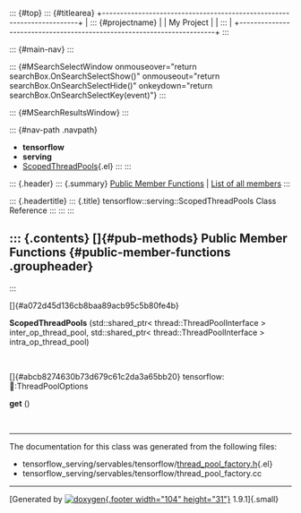 ::: {#top}
::: {#titlearea}
+-----------------------------------------------------------------------+
| ::: {#projectname}                                                    |
| My Project                                                            |
| :::                                                                   |
+-----------------------------------------------------------------------+
:::

::: {#main-nav}
:::

::: {#MSearchSelectWindow onmouseover="return searchBox.OnSearchSelectShow()" onmouseout="return searchBox.OnSearchSelectHide()" onkeydown="return searchBox.OnSearchSelectKey(event)"}
:::

::: {#MSearchResultsWindow}
:::

::: {#nav-path .navpath}
-   **tensorflow**
-   **serving**
-   [ScopedThreadPools](classtensorflow_1_1serving_1_1ScopedThreadPools.html){.el}
:::
:::

::: {.header}
::: {.summary}
[Public Member Functions](#pub-methods) \| [List of all
members](classtensorflow_1_1serving_1_1ScopedThreadPools-members.html)
:::

::: {.headertitle}
::: {.title}
tensorflow::serving::ScopedThreadPools Class Reference
:::
:::
:::

::: {.contents}
[]{#pub-methods} Public Member Functions {#public-member-functions .groupheader}
----------------------------------------
:::

[]{#a072d45d136cb8baa89acb95c5b80fe4b}  

**ScopedThreadPools** (std::shared\_ptr\< thread::ThreadPoolInterface \>
inter\_op\_thread\_pool, std::shared\_ptr\< thread::ThreadPoolInterface
\> intra\_op\_thread\_pool)

 

[]{#abcb8274630b73d679c61c2da3a65bb20}
tensorflow::thread::ThreadPoolOptions 

**get** ()

 

------------------------------------------------------------------------

The documentation for this class was generated from the following files:

-   tensorflow\_serving/servables/tensorflow/[thread\_pool\_factory.h](thread__pool__factory_8h_source.html){.el}
-   tensorflow\_serving/servables/tensorflow/thread\_pool\_factory.cc

------------------------------------------------------------------------

[Generated by [![doxygen](doxygen.svg){.footer width="104"
height="31"}](https://www.doxygen.org/index.html) 1.9.1]{.small}
